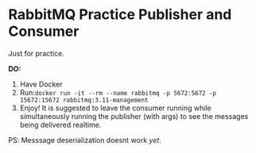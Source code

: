 
# RabbitMQ Practice Publisher and Consumer

Just for practice.

**DO:**
1. Have Docker
2. Run:`docker run -it --rm --name rabbitmq -p 5672:5672 -p 15672:15672 rabbitmq:3.11-management`
3. Enjoy! It is suggested to leave the consumer running while simultaneously running the publisher (with args) to see the messages being delivered realtime.


PS: Messsage deserialization doesnt work *yet*.
